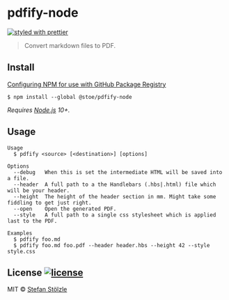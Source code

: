 # pdfify-node

[![styled with prettier](https://img.shields.io/badge/styled_with-prettier-ff69b4.svg)](https://github.com/prettier/prettier)

> Convert markdown files to PDF.

## Install

[Configuring NPM for use with GitHub Package Registry](https://help.github.com/en/articles/configuring-npm-for-use-with-github-package-registry)

```
$ npm install --global @stoe/pdfify-node
```

_Requires [Node.js](https://nodejs.org) 10+._

## Usage

```shell
Usage
  $ pdfify <source> [<destination>] [options]

Options
  --debug   When this is set the intermediate HTML will be saved into a file.
  --header  A full path to a the Handlebars (.hbs|.html) file which will be your header.
  --height  The height of the header section in mm. Might take some fiddling to get just right.
  --open    Open the generated PDF.
  --style   A full path to a single css stylesheet which is applied last to the PDF.

Examples
  $ pdfify foo.md
  $ pdfify foo.md foo.pdf --header header.hbs --height 42 --style style.css
```

## License [![license](https://img.shields.io/github/license/stoe/pdfify-node.svg)](https://github.com/stoe/pdfify-node/blob/master/license)

MIT © [Stefan Stölzle](https://github.com/stoe)
